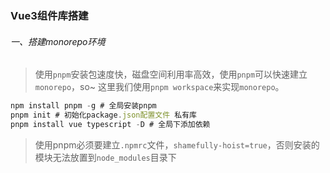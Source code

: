 ### Vue3组件库搭建

###### 一、搭建monorepo环境

> 使用`pnpm`安装包速度快，磁盘空间利用率高效，使用`pnpm`可以快速建立`monorepo`，so~ 这里我们使用`pnpm workspace`来实现`monorepo`。

```javascript
npm install pnpm -g # 全局安装pnpm
pnpm init # 初始化package.json配置文件 私有库
pnpm install vue typescript -D # 全局下添加依赖
```

> 使用pnpm必须要建立`.npmrc`文件，`shamefully-hoist=true`，否则安装的模块无法放置到`node_modules`目录下